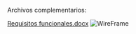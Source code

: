 Archivos complementarios:


[Requisitos funcionales.docx](https://github.com/user-attachments/files/17182876/Requisitos.funcionales.docx)
![WireFrame]([https://github.com/user-attachments/assets/eaef2f0f-6db2-4a99-ac2a-c3f61cd71963](https://github.com/JoakoL11/App-Ionic/blob/master/Wireframe%20(1).png))
